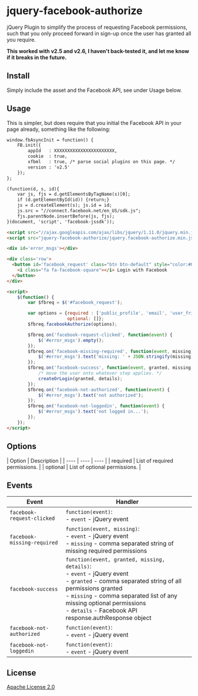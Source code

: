 # jquery-facebook-authorize
jQuery Plugin to simplify the process of requesting Facebook permissions, such that you only proceed forward in sign-up  once the user has granted all you require.

**This worked with v2.5 and v2.6, I haven't back-tested it, and let me know if it breaks in the future.**

Install
-------

Simply include the asset and the Facebook API, see under Usage below.

Usage
-----

This is simpler, but does require that you initial the Facebook API in your page already, something like the following:

```html
window.fbAsyncInit = function() {
    FB.init({
        appId   : XXXXXXXXXXXXXXXXXXXXXXX,
        cookie  : true,
        xfbml   : true, /* parse social plugins on this page. */
        version : 'v2.5'
    });
};

(function(d, s, id){
    var js, fjs = d.getElementsByTagName(s)[0];
    if (d.getElementById(id)) {return;}
    js = d.createElement(s); js.id = id;
    js.src = "//connect.facebook.net/en_US/sdk.js";
    fjs.parentNode.insertBefore(js, fjs);
}(document, 'script', 'facebook-jssdk'));

<script src="//ajax.googleapis.com/ajax/libs/jquery/1.11.0/jquery.min.js"></script>
<script src="jquery-facebook-authorize/jquery.facebook-authorize.min.js"></script>

<div id='error_msgs'></div>

<div class='row'>
  <button id='facebook_request' class="btn btn-default" style="color:#0b62a4;">
    <i class="fa fa-facebook-square"></i> Login with Facebook
  </button>
</div>

<script>
    $(function() {
        var $fbreq = $('#facebook_request');

        var options = {required : ['public_profile', 'email', 'user_friends', 'publish_actions'],
                       optional: []};
        $fbreq.facebookAuthorize(options);

        $fbreq.on('facebook-request-clicked', function(event) {
            $('#error_msgs').empty();
        });
        $fbreq.on('facebook-missing-required', function(event, missing) {
            $('#error_msgs').text('missing: ' + JSON.stringify(missing));
        });
        $fbreq.on('facebook-success', function(event, granted, missing, details) {
            /* move the user onto whatever step applies. */
            createOrLogin(granted, details);
        });
        $fbreq.on('facebook-not-authorized', function(event) {
            $('#error_msgs').text('not authorized');
        });
        $fbreq.on('facebook-not-loggedin', function(event) {
            $('#error_msgs').text('not logged in...');
        });
    });
</script>
```

Options
-------

| Option  | Description |
| ---- | ---- | ---- |
| required | List of required permissions. |
| optional | List of optional permissions. |

Events
------

| Event | Handler |
| ---- | ---- |
| `facebook-request-clicked` | `function(event)`: <br>- `event` - jQuery event |
| `facebook-missing-required` | `function(event, missing)`: <br>- `event` - jQuery event <br>- `missing` - comma separated string of missing required permissions |
| `facebook-success` | `function(event, granted, missing, details)`: <br>- `event` - jQuery event <br>- `granted` - comma separated string of all permissions granted <br>- `missing` - comma separated list of any missing optional permissions <br>- `details` - Facebook API response.authResponse object |
| `facebook-not-authorized` | `function(event)`: <br>- `event` - jQuery event |
| `facebook-not-loggedin` | `function(event)`: <br>- `event` - jQuery event |

License
-------
[Apache License 2.0](http://www.apache.org/licenses/LICENSE-2.0)
